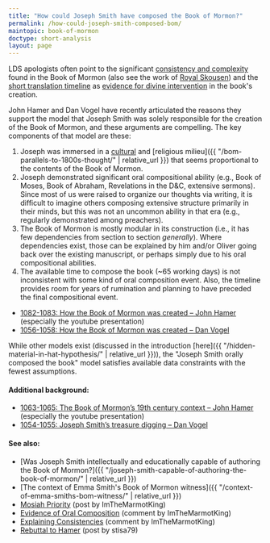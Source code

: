 ```yaml
---
title: "How could Joseph Smith have composed the Book of Mormon?"
permalink: /how-could-joseph-smith-composed-bom/
maintopic: book-of-mormon
doctype: short-analysis
layout: page
---
```


LDS apologists often point to the significant [consistency and complexity](https://www.reddit.com/r/mormonscholar/comments/8nnsr4/what_would_joseph_smith_have_to_keep_track_of_in/) found in the Book of Mormon (also see the work of [Royal Skousen](http://criticaltext.byustudies.byu.edu/biblio)) and the [short translation timeline](https://eom.byu.edu/index.php/Book_of_Mormon_Translation_By_Joseph_Smith) as [evidence for divine intervention](https://speeches.byu.edu/talks/tad-r-callister_book-mormon-man-made-god-given/) in the book's creation.

John Hamer and Dan Vogel have recently articulated the reasons they support the model that Joseph Smith was solely responsible for the creation of the Book of Mormon, and these arguments are compelling.  The key components of that model are these:

1. Joseph was immersed in a [cultural](https://www.mormonstories.org/podcast/book-of-mormon-cultural-context-john-hamer/) and [religious milieu]({{ "/bom-parallels-to-1800s-thought/" | relative_url }}) that seems proportional to the contents of the Book of Mormon.
1. Joseph demonstrated significant oral compositional ability (e.g., Book of Moses, Book of Abraham, Revelations in the D&C, extensive sermons).  Since most of us were raised to organize our thoughts via writing, it is difficult to imagine others composing extensive structure primarily in their minds, but this was not an uncommon ability in that era (e.g., regularly demonstrated among preachers).
1. The Book of Mormon is mostly modular in its construction (i.e., it has few dependencies from section to section *generally*).  Where dependencies exist, those can be explained by him and/or Oliver going back over the existing manuscript, or perhaps simply due to his oral compositional abilities.
1. The available time to compose the book (~65 working days) is not inconsistent with some kind of oral composition event.  Also, the timeline provides room for years of rumination and planning to have preceded the final compositional event.

* [1082-1083: How the Book of Mormon was created – John Hamer](https://www.mormonstories.org/podcast/john-hamer-book-of-mormon-creation/) (especially the youtube presentation)
* [1056-1058: How the Book of Mormon was created – Dan Vogel](https://www.mormonstories.org/podcast/book-of-mormon-dan-vogel/)

While other models exist (discussed in the introduction [here]({{ "/hidden-material-in-hat-hypothesis/" | relative_url }})), the "Joseph Smith orally composed the book" model satisfies available data constraints with the fewest assumptions.

#### Additional background:

* [1063-1065: The Book of Mormon’s 19th century context – John Hamer](https://www.mormonstories.org/podcast/book-of-mormon-cultural-context-john-hamer/) (especially the youtube presentation)
* [1054-1055: Joseph Smith’s treasure digging – Dan Vogel](https://www.mormonstories.org/podcast/treasure-digging-dan-vogel/)

#### See also:

* [Was Joseph Smith intellectually and educationally capable of authoring the Book of Mormon?]({{ "/joseph-smith-capable-of-authoring-the-book-of-mormon/" | relative_url }})
* [The context of Emma Smith's Book of Mormon witness]({{ "/context-of-emma-smiths-bom-witness/" | relative_url }})
* [Mosiah Priority](https://www.reddit.com/r/mormon/comments/bgjm60/mosiah_priority/) (post by ImTheMarmotKing)
* [Evidence of Oral Composition](https://www.reddit.com/r/mormon/comments/bebfqs/the_book_of_mormon_is_far_more_impressive_than/el4l5gu/) (comment by ImTheMarmotKing)
* [Explaining Consistencies](https://www.reddit.com/r/mormon/comments/bebfqs/the_book_of_mormon_is_far_more_impressive_than/el4u158/) (comment by ImTheMarmotKing)
* [Rebuttal to Hamer](https://www.reddit.com/r/mormon/comments/bm4v4p/an_open_response_to_john_hamers_claims_about_the/) (post by stisa79)
